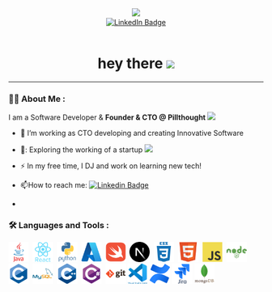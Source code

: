 
<div id="header" align="center">
  <img src="https://media.giphy.com/media/v1.Y2lkPTc5MGI3NjExeG9wczhjdDdndmZtbDQzemE3eWI1am8wcmt0M3BlOXZpM3lsbGN0bCZlcD12MV9pbnRlcm5hbF9naWZfYnlfaWQmY3Q9cw/1ynCEtlgMPAeNAqdnu/giphy.gif" width="100"/>
  <div id="badges" align="center">
  <a href="[your-linkedin-URL](https://www.linkedin.com/in/alexungureanuu/)">
    <img src="https://img.shields.io/badge/LinkedIn-blue?style=for-the-badge&logo=linkedin&logoColor=white" alt="LinkedIn Badge"/>
  </a>
  </div>
  <img src="https://komarev.com/ghpvc/?username=alex99cool&style=flat-square&color=blue" alt=""/>
  <h1>
  hey there
  <img src="https://media.giphy.com/media/hvRJCLFzcasrR4ia7z/giphy.gif" width="30px"/>
  </h1>
</div>

---

### :man_technologist: About Me :
I am a Software Developer & **Founder & CTO @ Pillthought** <img src="https://media.giphy.com/media/WUlplcMpOCEmTGBtBW/giphy.gif" width="30"> 

- :telescope: I’m working as CTO developing and creating Innovative Software

- 🤔: Exploring the working of a startup <img src="https://i.gifer.com/xw.gif" width="30">

- :zap: In my free time, I DJ and work on learning new tech!

- :mailbox:How to reach me: [![Linkedin Badge](https://img.shields.io/badge/-Alex-blue?style=flat&logo=Linkedin&logoColor=white)]((https://www.linkedin.com/in/alexungureanuu/))

- 
### :hammer_and_wrench: Languages and Tools :

<div>
  <img src="https://github.com/devicons/devicon/blob/master/icons/java/java-original-wordmark.svg" title="Java" alt="Java" width="40" height="40"/>&nbsp;
  <img src="https://github.com/devicons/devicon/blob/master/icons/react/react-original-wordmark.svg" title="React" alt="React" width="40" height="40"/>&nbsp;
  <img src="https://github.com/devicons/devicon/blob/master/icons/python/python-original-wordmark.svg" title="Python" alt="Spring" width="40" height="40"/>&nbsp;
  <img src="https://github.com/devicons/devicon/blob/master/icons/azure/azure-original.svg" title="Material UI" alt="Material UI" width="40" height="40"/>&nbsp;
  <img src="https://github.com/devicons/devicon/blob/master/icons/swift/swift-original.svg" title="Flutter" alt="Flutter" width="40" height="40"/>&nbsp;
  <img src="https://github.com/devicons/devicon/blob/master/icons/nextjs/nextjs-original.svg" title="Redux" alt="Redux " width="40" height="40"/>&nbsp;
  <img src="https://github.com/devicons/devicon/blob/master/icons/css3/css3-plain-wordmark.svg"  title="CSS3" alt="CSS" width="40" height="40"/>&nbsp;
  <img src="https://github.com/devicons/devicon/blob/master/icons/html5/html5-original.svg" title="HTML5" alt="HTML" width="40" height="40"/>&nbsp;
  <img src="https://github.com/devicons/devicon/blob/master/icons/javascript/javascript-original.svg" title="JavaScript" alt="JavaScript" width="40" height="40"/>&nbsp;
  <img src="https://github.com/devicons/devicon/blob/master/icons/nodejs/nodejs-plain-wordmark.svg" title="Firebase" alt="Firebase" width="40" height="40"/>&nbsp;
  <img src="https://github.com/devicons/devicon/blob/master/icons/c/c-original.svg" title="Gatsby"  alt="Gatsby" width="40" height="40"/>&nbsp;
  <img src="https://github.com/devicons/devicon/blob/master/icons/mysql/mysql-original-wordmark.svg" title="MySQL"  alt="MySQL" width="40" height="40"/>&nbsp;
  <img src="https://github.com/devicons/devicon/blob/master/icons/cplusplus/cplusplus-original.svg" title="NodeJS" alt="NodeJS" width="40" height="40"/>&nbsp;
  <img src="https://github.com/devicons/devicon/blob/master/icons/csharp/csharp-original.svg" title="AWS" alt="AWS" width="40" height="40"/>&nbsp;
  <img src="https://github.com/devicons/devicon/blob/master/icons/git/git-original-wordmark.svg" title="Git" **alt="Git" width="40" height="40"/>
   <img src="https://github.com/devicons/devicon/blob/master/icons/vscode/vscode-original-wordmark.svg" title="Git" **alt="Git" width="40" height="40"/>
   <img src="https://github.com/devicons/devicon/blob/master/icons/confluence/confluence-original.svg" title="Git" **alt="Git" width="40" height="40"/>
   <img src="https://github.com/devicons/devicon/blob/master/icons/jira/jira-original-wordmark.svg" title="Git" **alt="Git" width="40" height="40"/>
   <img src="https://github.com/devicons/devicon/blob/master/icons/mongodb/mongodb-original-wordmark.svg" title="Git" **alt="Git" width="40" height="40"/>
</div>
<!--
**alex99cool/alex99cool** is a ✨ _special_ ✨ repository because its `README.md` (this file) appears on your GitHub profile.

Here are some ideas to get you started:

- 🔭 I’m currently working on ...
- 🌱 I’m currently learning ...
- 👯 I’m looking to collaborate on ...
- 🤔 I’m looking for help with ...
- 💬 Ask me about ...
- 📫 How to reach me: ...
- 😄 Pronouns: ...
- ⚡ Fun fact: ...
-->
